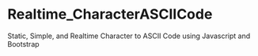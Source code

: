 # Realtime_CharacterASCIICode
Static, Simple, and Realtime Character to ASCII Code using Javascript and Bootstrap
